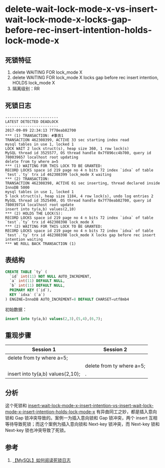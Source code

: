 delete-wait-lock-mode-x-vs-insert-wait-lock-mode-x-locks-gap-before-rec-insert-intention-holds-lock-mode-x
===

## 死锁特征

1. delete WAITING FOR lock_mode X
2. delete WAITING FOR lock_mode X locks gap before rec insert intention, HOLDS lock_mode X
3. 隔离级别：RR

## 死锁日志

```
------------------------
LATEST DETECTED DEADLOCK
------------------------
2017-09-09 22:34:13 7f78eab82700
*** (1) TRANSACTION: #事务1
TRANSACTION 462308399, ACTIVE 33 sec starting index read
mysql tables in use 1, locked 1
LOCK WAIT 2 lock struct(s), heap size 360, 1 row lock(s)
MySQL thread id 3525577, OS thread handle 0x7f896cc4b700, query id 780039657 localhost root updating
delete from ty where a=5
*** (1) WAITING FOR THIS LOCK TO BE GRANTED:
RECORD LOCKS space id 219 page no 4 n bits 72 index `idxa` of table `test`.`ty` trx id 462308399 lock_mode X waiting
*** (2) TRANSACTION:
TRANSACTION 462308398, ACTIVE 61 sec inserting, thread declared inside InnoDB 5000
mysql tables in use 1, locked 1
5 lock struct(s), heap size 1184, 4 row lock(s), undo log entries 2
MySQL thread id 3525490, OS thread handle 0x7f78eab82700, query id 780039714 localhost root update
insert into ty(a,b) values(2,10)
*** (2) HOLDS THE LOCK(S):
RECORD LOCKS space id 219 page no 4 n bits 72 index `idxa` of table `test`.`ty` trx id 462308398 lock_mode X
*** (2) WAITING FOR THIS LOCK TO BE GRANTED:
RECORD LOCKS space id 219 page no 4 n bits 72 index `idxa` of table `test`.`ty` trx id 462308398 lock_mode X locks gap before rec insert intention waiting
*** WE ROLL BACK TRANSACTION (1)
```

## 表结构

```sql
CREATE TABLE `ty` (
  `id` int(11) NOT NULL AUTO_INCREMENT,
  `a` int(11) DEFAULT NULL,
  `b` int(11) DEFAULT NULL,
  PRIMARY KEY (`id`),
  KEY `idxa` (`a`)
) ENGINE=InnoDB AUTO_INCREMENT=8 DEFAULT CHARSET=utf8mb4
```

初始数据：

```sql
insert into ty(a,b) values(2,3),(5,4),(6,7);
```

## 重现步骤

| Session 1 | Session 2 |
| --------- | --------- |
|delete from  ty where  a=5;||
||delete from  ty where  a=5;|
|insert into ty(a,b) values(2,10);|.|

## 分析

这个死锁和 [insert-wait-lock-mode-x-insert-intention-vs-insert-wait-lock-mode-x-insert-intention-holds-lock-mode-x](1.md) 有异曲同工之妙，都是插入意向锁和 Gap 锁冲突导致的。案例一为插入意向锁和 Gap 锁冲突，两个 insert 互相等待导致死锁；而这个案例为插入意向锁和 Next-key 锁冲突，而 Next-key 锁和 Next-key 锁也冲突导致了死锁。

## 参考

1. [【MySQL】如何阅读死锁日志](http://blog.itpub.net/22664653/viewspace-2145133/)
